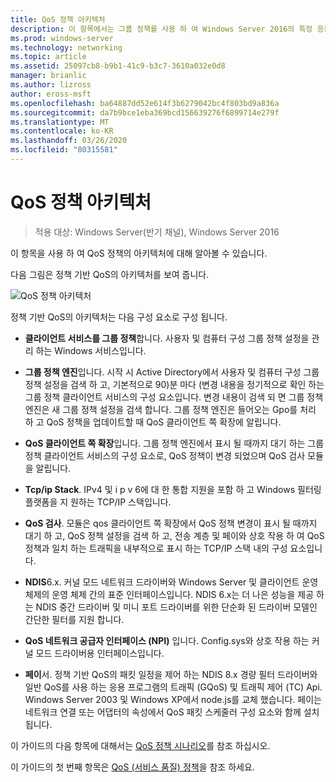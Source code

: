 ```yaml
---
title: QoS 정책 아키텍처
description: 이 항목에서는 그룹 정책를 사용 하 여 Windows Server 2016의 특정 응용 프로그램 및 서비스에 대 한 네트워크 트래픽 대역폭의 우선 순위를 지정할 수 있는 QoS (서비스 품질) 정책의 개요를 제공 합니다.
ms.prod: windows-server
ms.technology: networking
ms.topic: article
ms.assetid: 25097cb8-b9b1-41c9-b3c7-3610a032e0d8
manager: brianlic
ms.author: lizross
author: eross-msft
ms.openlocfilehash: ba64887dd52e614f3b6279042bc4f803bd9a836a
ms.sourcegitcommit: da7b9bce1eba369bcd156639276f6899714e279f
ms.translationtype: MT
ms.contentlocale: ko-KR
ms.lasthandoff: 03/26/2020
ms.locfileid: "80315581"
---
```

# <a name="qos-policy-architecture"></a>QoS 정책 아키텍처

>적용 대상: Windows Server(반기 채널), Windows Server 2016

이 항목을 사용 하 여 QoS 정책의 아키텍처에 대해 알아볼 수 있습니다.

다음 그림은 정책 기반 QoS의 아키텍처를 보여 줍니다.

![QoS 정책 아키텍처](../../media/QoS/QoS-Policy-Architecture.jpg)

정책 기반 QoS의 아키텍처는 다음 구성 요소로 구성 됩니다.

- **클라이언트 서비스를 그룹 정책**합니다. 사용자 및 컴퓨터 구성 그룹 정책 설정을 관리 하는 Windows 서비스입니다.

- **그룹 정책 엔진**입니다. 시작 시 Active Directory에서 사용자 및 컴퓨터 구성 그룹 정책 설정을 검색 하 고, 기본적으로 90\)분 마다 \(변경 내용을 정기적으로 확인 하는 그룹 정책 클라이언트 서비스의 구성 요소입니다. 변경 내용이 검색 되 면 그룹 정책 엔진은 새 그룹 정책 설정을 검색 합니다. 그룹 정책 엔진은 들어오는 Gpo를 처리 하 고 QoS 정책을 업데이트할 때 QoS 클라이언트 쪽 확장에 알립니다.

- **QoS 클라이언트 쪽 확장**입니다. 그룹 정책 엔진에서 표시 될 때까지 대기 하는 그룹 정책 클라이언트 서비스의 구성 요소로, QoS 정책이 변경 되었으며 QoS 검사 모듈을 알립니다.

- **Tcp/ip Stack**. IPv4 및 i p v 6에 대 한 통합 지원을 포함 하 고 Windows 필터링 플랫폼을 지 원하는 TCP/IP 스택입니다. 

- **QoS 검사**. 모듈은 qos 클라이언트 쪽 확장에서 QoS 정책 변경이 표시 될 때까지 대기 하 고, QoS 정책 설정을 검색 하 고, 전송 계층 및 페이와 상호 작용 하 여 QoS 정책과 일치 하는 트래픽을 내부적으로 표시 하는 TCP/IP 스택 내의 구성 요소입니다.

- **NDIS**6.x. 커널 모드 네트워크 드라이버와 Windows Server 및 클라이언트 운영 체제의 운영 체제 간의 표준 인터페이스입니다. NDIS 6.x는 더 나은 성능을 제공 하는 NDIS 중간 드라이버 및 미니 포트 드라이버를 위한 단순화 된 드라이버 모델인 간단한 필터를 지원 합니다.

- **QoS 네트워크 공급자 인터페이스 \(NPI\)** 입니다. Config.sys와 상호 작용 하는 커널 모드 드라이버용 인터페이스입니다.

- **페이**서. 정책 기반 QoS의 패킷 일정을 제어 하는 NDIS 8.x 경량 필터 드라이버와 일반 QoS를 사용 하는 응용 프로그램의 트래픽 \(GQoS\) 및 트래픽 제어 \(TC\) Api. Windows Server 2003 및 Windows XP에서 node.js를 교체 했습니다. 페이는 네트워크 연결 또는 어댑터의 속성에서 QoS 패킷 스케줄러 구성 요소와 함께 설치 됩니다.

이 가이드의 다음 항목에 대해서는 [QoS 정책 시나리오](qos-policy-scenarios.md)를 참조 하십시오.

이 가이드의 첫 번째 항목은 [QoS (서비스 품질) 정책](qos-policy-top.md)을 참조 하세요.

